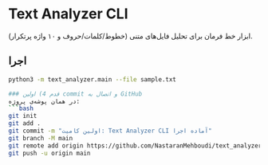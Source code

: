 # Text Analyzer CLI

ابزار خط فرمان برای تحلیل فایل‌های متنی (خطوط/کلمات/حروف و ۱۰ واژه پرتکرار).

## اجرا
```bash
python3 -m text_analyzer.main --file sample.txt

### قدم 4) اولین commit و اتصال به GitHub
در همان پوشه‌ی پروژه:
```bash
git init
git add .
git commit -m "اولین کامیت: Text Analyzer CLI آماده اجرا"
git branch -M main
git remote add origin https://github.com/NastaranMehboudi/text_analyzer_cli.git
git push -u origin main
